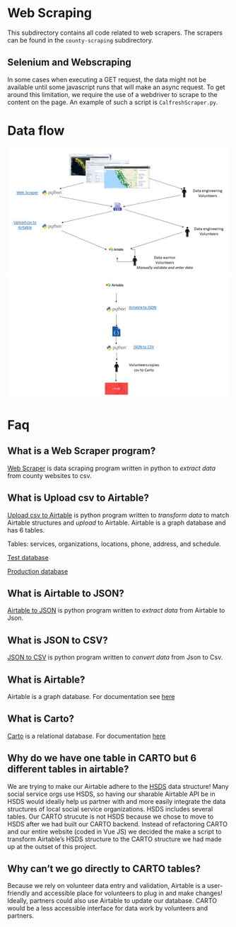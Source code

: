 # Web Scraping
This subdirectory contains all code related to web scrapers. The scrapers can be found in the `county-scraping` subdirectory.

## Selenium and Webscraping
In some cases when executing a GET request, the data might not be available until some javascript runs that will make an async request. To get around this limitation, we require the use of a webdriver to scrape to the content on the page. An example of such a script is `CalfreshScraper.py`.

# Data flow

![Data Flow](images/Slide1.JPG)
![Data Flow continue](images/Slide2.JPG)

# Faq
## What is a Web Scraper program?

[Web Scraper](https://github.com/dcl-covid-19/mega-map/tree/master/web-scraping/county-scraping) is data scraping program written in python to _extract data_ from county websites to csv. 

## What is Upload csv to Airtable?

[Upload csv to Airtable](https://github.com/dcl-covid-19/mega-map/tree/master/web-scraping/county-scraping) is python program written to _transform data_ to match Airtable structures and _upload_ to Airtable. Airtable is a graph database and has 6 tables.

 Tables: services, organizations, locations, phone, address, and schedule.

[Test database](https://airtable.com/tblWYoMnoqDybw9gM/viweaIk6Qu78D8hkB?blocks=bipy2kL8bU7xoeUba)

[Production database](https://airtable.com/tbl6O0Dq4Kviezxod/viwj59HhaaPTWDJdK?blocks=hide)

## What is Airtable to JSON?

[Airtable to JSON](https://github.com/dcl-covid-19/bac-airtable-to-csv/blob/master/airtable_to_json.py) is python program written to _extract data_ from Airtable to Json.

## What is JSON to CSV?

[JSON to CSV](https://github.com/dcl-covid-19/bac-airtable-to-csv/blob/master/json_to_csv.py) is python program written to _convert data_ from Json to Csv.

## What is Airtable?

Airtable is a graph database. For documentation see [here](https://airtable.com/appr1xuf08nFiiLTF/api/docs#curl/metadata)

## What is Carto?

[Carto](https://dcl-mega-map.carto.com/tables/airtable/public) is a relational database. For documentation [here](https://docs.carto.com/)

## Why do we have one table in CARTO but 6 different tables in airtable?

We are trying to make our Airtable adhere to the [HSDS](http://docs.openreferral.org/en/latest/hsds/) data structure! Many social service orgs use HSDS, so having our sharable Airtable API be in HSDS would ideally help us partner with and more easily integrate the data structures of local social service organizations. HSDS includes several tables. Our CARTO strucute is not HSDS because we chose to move to HSDS after we had built our CARTO backend. Instead of refactoring CARTO and our entire website (coded in Vue JS) we decided the make a script to transform Airtable’s HSDS structure to the CARTO structure we had made up at the outset of this project.

## Why can’t we go directly to CARTO tables?

Because we rely on volunteer data entry and validation, Airtable is a user-friendly and accessible place for volunteers to plug in and make changes! Ideally, partners could also use Airtable to update our database. CARTO would be a less accessible interface for data work by volunteers and partners.
